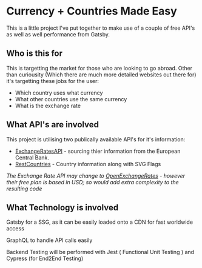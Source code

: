 # Currency + Countries Made Easy

This is a little project I've put together to make use of a couple of free API's
as well as well performance from Gatsby.

## Who is this for

This is targetting the market for those who are looking to go abroad.
Other than curiousity (Which there are much more detailed websites
out there for) it's targetting these jobs for the user:

- Which country uses what currency
- What other countries use the same currency
- What is the exchange rate

## What API's are involved

This project is utilising two publically available API's for it's information:

- [ExchangeRatesAPI](https://exchangeratesapi.io/) - sourcing thier information
  from the European Central Bank.
- [RestCountries](https://restcountries.eu) - Country information along with SVG Flags

_The Exchange Rate API may change to [OpenExchangeRates](https://openexchangerates.org/) - however their free plan is based in USD; so would add extra complexity to the resulting code_

## What Technology is involved

Gatsby for a SSG, as it can be easily loaded onto a CDN for fast worldwide access

GraphQL to handle API calls easily

Backend Testing will be performed with Jest ( Functional Unit Testing ) and
Cypress (for End2End Testing)
